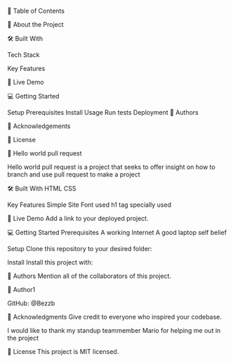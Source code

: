 
📗 Table of Contents

📖 About the Project

🛠 Built With

Tech Stack

Key Features

🚀 Live Demo

💻 Getting Started

Setup
Prerequisites
Install
Usage
Run tests
Deployment
👥 Authors



🙏 Acknowledgements

📝 License

📖 Hello world pull request 


Hello world pull request is a project that seeks to offer insight on how to branch and use pull request to make a project 

🛠 Built With
HTML
CSS

Key Features
Simple Site
Font used
h1 tag specially used

🚀 Live Demo
Add a link to your deployed project.

💻 Getting Started
Prerequisites
A working Internet
A good laptop
self belief 

Setup
Clone this repository to your desired folder:

Install
Install this project with:


👥 Authors
Mention all of the collaborators of this project.

👤 Author1

GitHub: @Bezzb




🙏 Acknowledgments
Give credit to everyone who inspired your codebase.

I would like to thank my standup teammember Mario for helping me out in the project 


📝 License
This project is MIT licensed.
